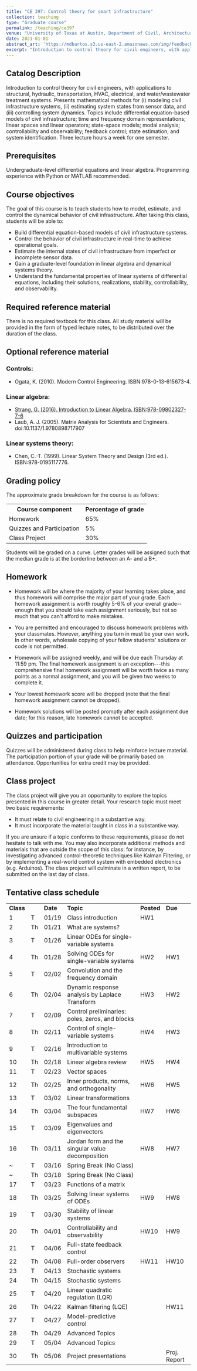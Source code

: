 ```yaml
---
title: "CE 397: Control theory for smart infrastructure"
collection: teaching
type: "Graduate course"
permalink: /teaching/ce397
venue: "University of Texas at Austin, Department of Civil, Architectural and Environmental Engineering"
date: 2021-01-01
abstract_art: 'https://mdbartos.s3.us-east-2.amazonaws.com/img/feedback_loop.png'
excerpt: "Introduction to control theory for civil engineers, with applications to structural, hydraulic, transportation, HVAC, electrical, and water/wastewater treatment systems. Presents mathematical methods for (i) modeling civil infrastructure systems, (ii) estimating system states from sensor data, and (iii) controlling system dynamics. Topics include differential equation-based models of civil infrastructure; time and frequency domain representations; linear spaces and linear operators; state-space models; modal analysis; controllability and observability; feedback control; state estimation; and system identification. Three lecture hours a week for one semester. Prerequisite: graduate standing; undergraduate-level differential equations and linear algebra; programming experience with Python or MATLAB recommended."
---
```


## Catalog Description

Introduction to control theory for civil engineers, with applications to
structural, hydraulic, transportation, HVAC, electrical, and water/wastewater
treatment systems. Presents mathematical methods for (i) modeling civil
infrastructure systems, (ii) estimating system states from sensor data, and
(iii) controlling system dynamics. Topics include differential equation-based
models of civil infrastructure; time and frequency domain representations;
linear spaces and linear operators; state-space models; modal analysis;
controllability and observability; feedback control; state estimation; and
system identification. Three lecture hours a week for one semester.

## Prerequisites

Undergraduate-level differential equations and linear algebra. Programming
experience with Python or MATLAB recommended.

## Course objectives

The goal of this course is to teach students how to model, estimate, and control
the dynamical behavior of civil infrastructure. After taking this class,
students will be able to:

- Build differential equation-based models of civil infrastructure systems.
- Control the behavior of civil infrastructure in real-time to achieve operational
  goals.
- Estimate the internal states of civil infrastructure from imperfect or
  incomplete sensor data.
- Gain a graduate-level foundation in linear algebra and dynamical systems theory.
- Understand the fundamental properties of linear systems of differential
  equations, including their solutions, realizations, stability,
  controllability, and observability.

## Required reference material

There is no required textbook for this class. All study material will be
provided in the form of typed lecture notes, to be distributed over the duration
of the class.

## Optional reference material

### Controls:
- Ogata, K. (2010). Modern Control Engineering. ISBN:978-0-13-615673-4. 

### Linear algebra:
- [Strang, G. (2016). Introduction to Linear Algebra. ISBN:978-09802327-7-6](https://math.mit.edu/~gs/linearalgebra/)
- Laub, A. J. (2005). Matrix Analysis for Scientists and Engineers. doi:10.1137/1.9780898717907

### Linear systems theory:
- Chen, C.-T. (1999). Linear System Theory and Design (3rd ed.). ISBN:978-0195117776. 

## Grading policy

The approximate grade breakdown for the course is as follows:

<table>
  <tr>
    <th>Course component</th>
    <th>Percentage of grade</th>
  </tr>
  <tr>
    <td>Homework</td>
    <td>65%</td>
  </tr>
  <tr>
    <td>Quizzes and Participation</td>
    <td>5%</td>
  </tr>
  <tr>
    <td>Class Project</td>
    <td>30%</td>
  </tr>
</table>

Students will be graded on a curve. Letter grades will be assigned such that
the median grade is at the borderline between an A- and a B+.

## Homework

- Homework will be where the majority of your learning takes place, and thus
  homework will comprise the major part of your grade. Each homework assignment
  is worth roughly 5-6% of your overall grade--enough that you should take
  each assignment seriously, but not so much that you can't afford to make
  mistakes.

- You are permitted and encouraged to discuss homework problems with your
  classmates. However, anything you turn in must be your own work. In other
  words, wholesale copying of your fellow students' solutions or code is not
  permitted.

- Homework will be assigned weekly, and will be due each Thursday at 11:59 pm.
  The final homework assignment is an exception---this comprehensive final
  homework assignment will be worth twice as many points as a normal assignment,
  and you will be given two weeks to complete it.

- Your lowest homework score will be dropped (note that the final homework
  assignment cannot be dropped).

- Homework solutions will be posted promptly after each assignment due date; for
  this reason, late homework cannot be accepted.

## Quizzes and participation

Quizzes will be administered during class to help reinforce lecture material.
The participation portion of your grade will be primarily based on attendance.
Opportunities for extra credit may be provided.

## Class project

The class project will give you an opportunity to explore the topics presented
in this course in greater detail. Your research topic must meet two basic
requirements:

- It must relate to civil engineering in a substantive way.
- It must incorporate the material taught in class in a substantive way.

If you are unsure if a topic conforms to these requirements, please do not
hesitate to talk with me. You may also incorporate additional methods and
materials that are outside the scope of this class: for instance, by
investigating advanced control-theoretic techniques like Kalman Filtering, or by
implementing a real-world control system with embedded electronics (e.g.
Arduinos). The class project will culminate in a written report, to be submitted
on the last day of class.

## Tentative class schedule

<table>
    <tr>
        <td><b>Class</b></td>
        <td></td>
        <td><b>Date</b></td>
        <td><b>Topic</b></td>
        <td><b>Posted</b></td>
        <td><b>Due</b></td>
    </tr>
    <tr>
        <td>1</td>
        <td>T</td>
        <td>01/19</td>
        <td>Class introduction</td>
        <td>HW1</td>
        <td></td>
    </tr>
    <tr>
        <td>2</td>
        <td>Th</td>
        <td>01/21</td>
        <td>What are systems?</td>
        <td></td>
        <td></td>
    </tr>
    <tr>
        <td>3</td>
        <td>T</td>
        <td>01/26</td>
        <td>Linear ODEs for single-variable systems</td>
        <td></td>
        <td></td>
    </tr>
    <tr>
        <td>4</td>
        <td>Th</td>
        <td>01/28</td>
        <td>Solving ODEs for single-variable systems</td>
        <td>HW2</td>
        <td>HW1</td>
    </tr>
    <tr>
        <td>5</td>
        <td>T</td>
        <td>02/02</td>
        <td>Convolution and the frequency domain</td>
        <td></td>
    </tr>
    <tr>
        <td>6</td>
        <td>Th</td>
        <td>02/04</td>
        <td>Dynamic response analysis by Laplace Transform</td>
        <td>HW3</td>
        <td>HW2</td>
    </tr>
    <tr>
        <td>7</td>
        <td>T</td>
        <td>02/09</td>
        <td>Control preliminaries: poles, zeros, and blocks</td>
        <td></td>
        <td></td>
    </tr>
    <tr>
        <td>8</td>
        <td>Th</td>
        <td>02/11</td>
        <td>Control of single-variable systems</td>
        <td>HW4</td>
        <td>HW3</td>
    </tr>
    <tr>
        <td>9</td>
        <td>T</td>
        <td>02/16</td>
        <td>Introduction to multivariable systems</td>
        <td></td>
        <td></td>
    </tr>
    <tr>
        <td>10</td>
        <td>Th</td>
        <td>02/18</td>
        <td>Linear algebra review</td>
        <td>HW5</td>
        <td>HW4</td>
    </tr>
    <tr>
        <td>11</td>
        <td>T</td>
        <td>02/23</td>
        <td>Vector spaces</td>
        <td></td>
        <td></td>
    </tr>
    <tr>
        <td>12</td>
        <td>Th</td>
        <td>02/25</td>
        <td>Inner products, norms, and orthogonality</td>
        <td>HW6</td>
        <td>HW5</td>
    </tr>
    <tr>
        <td>13</td>
        <td>T</td>
        <td>03/02</td>
        <td>Linear transformations</td>
        <td></td>
        <td></td>
    </tr>
    <tr>
        <td>14</td>
        <td>Th</td>
        <td>03/04</td>
        <td>The four fundamental subspaces</td>
        <td>HW7</td>
        <td>HW6</td>
    </tr>
    <tr>
        <td>15</td>
        <td>T</td>
        <td>03/09</td>
        <td>Eigenvalues and eigenvectors</td>
        <td></td>
        <td></td>
    </tr>
    <tr>
        <td>16</td>
        <td>Th</td>
        <td>03/11</td>
        <td>Jordan form and the singular value decomposition</td>
        <td>HW8</td>
        <td>HW7</td>
    </tr>
    <tr>
        <td>~</td>
        <td>T</td>
        <td>03/16</td>
        <td>Spring Break (No Class)</td>
        <td></td>
        <td></td>
    </tr>
    <tr>
        <td>~</td>
        <td>Th</td>
        <td>03/18</td>
        <td>Spring Break (No Class)</td>
        <td></td>
        <td></td>
    </tr>
    <tr>
        <td>17</td>
        <td>T</td>
        <td>03/23</td>
        <td>Functions of a matrix</td>
        <td></td>
        <td></td>
    </tr>
    <tr>
        <td>18</td>
        <td>Th</td>
        <td>03/25</td>
        <td>Solving linear systems of ODEs</td>
        <td>HW9</td>
        <td>HW8</td>
    </tr>
    <tr>
        <td>19</td>
        <td>T</td>
        <td>03/30</td>
        <td>Stability of linear systems</td>
        <td></td>
        <td></td>
    </tr>
    <tr>
        <td>20</td>
        <td>Th</td>
        <td>04/01</td>
        <td>Controllability and observability</td>
        <td>HW10</td>
        <td>HW9</td>
    </tr>
    <tr>
        <td>21</td>
        <td>T</td>
        <td>04/06</td>
        <td>Full-state feedback control</td>
        <td></td>
        <td></td>
    </tr>
    <tr>
        <td>22</td>
        <td>Th</td>
        <td>04/08</td>
        <td>Full-order observers</td>
        <td>HW11</td>
        <td>HW10</td>
    </tr>
    <tr>
        <td>23</td>
        <td>T</td>
        <td>04/13</td>
        <td>Stochastic systems</td>
        <td></td>
        <td></td>
    </tr>
    <tr>
        <td>24</td>
        <td>Th</td>
        <td>04/15</td>
        <td>Stochastic systems</td>
        <td></td>
        <td></td>
    </tr>
    <tr>
        <td>25</td>
        <td>T</td>
        <td>04/20</td>
        <td>Linear quadratic regulation (LQR)</td>
        <td></td>
        <td></td>
    </tr>
    <tr>
        <td>26</td>
        <td>Th</td>
        <td>04/22</td>
        <td>Kalman filtering (LQE)</td>
        <td></td>
        <td>HW11</td>
    </tr>
    <tr>
        <td>27</td>
        <td>T</td>
        <td>04/27</td>
        <td>Model-predictive control</td>
        <td></td>
        <td></td>
    </tr>
    <tr>
        <td>28</td>
        <td>Th</td>
        <td>04/29</td>
        <td>Advanced Topics</td>
        <td></td>
        <td></td>
    </tr>
    <tr>
        <td>29</td>
        <td>T</td>
        <td>05/04</td>
        <td>Advanced Topics</td>
        <td></td>
        <td></td>
    </tr>
    <tr>
        <td>30</td>
        <td>Th</td>
        <td>05/06</td>
        <td>Project presentations</td>
        <td></td>
        <td>Proj. Report</td>
    </tr>
</table>
